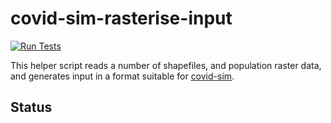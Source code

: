 # covid-sim-rasterise-input

<!-- badgets: start -->
[![Run Tests](https://github.com/weshinsley/covid-sim-rasterise-input/actions/workflows/tests.yml/badge.svg?branch=main)](https://github.com/weshinsley/covid-sim-rasterise-input/actions/workflows/tests.yml)
<!-- badges: end -->

This helper script reads a number of shapefiles, and population raster data, and
generates input in a format suitable for [covid-sim](https://github.com/mrc-ide/covid-sim).

## Status

